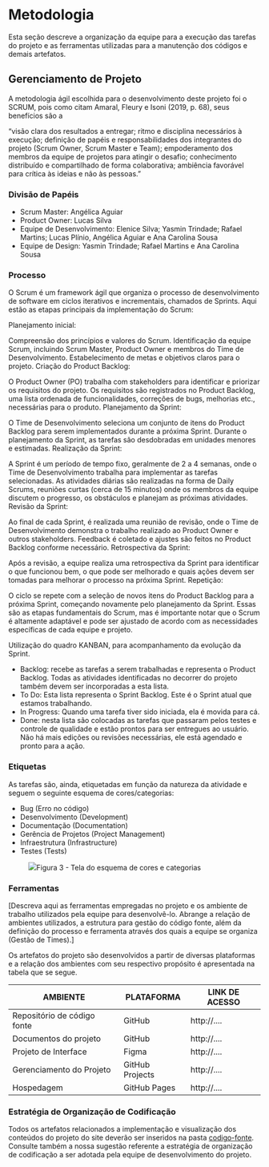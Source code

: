 
# Metodologia

Esta seção descreve a organização da equipe para a execução das tarefas do projeto e as ferramentas utilizadas para a manutenção dos códigos e demais artefatos.


## Gerenciamento de Projeto
A metodologia ágil escolhida para o desenvolvimento deste projeto foi o SCRUM, pois como citam Amaral, Fleury e Isoni (2019, p. 68), seus benefícios são a

“visão clara dos resultados a entregar; ritmo e disciplina necessários à execução; definição de papéis e responsabilidades dos integrantes do projeto (Scrum Owner, Scrum Master e Team); empoderamento dos membros da equipe de projetos para atingir o desafio; conhecimento distribuído e compartilhado de forma colaborativa; ambiência favorável para crítica às ideias e não às pessoas.”

### Divisão de Papéis

- Scrum Master: Angélica Aguiar 
- Product Owner: Lucas Silva
- Equipe de Desenvolvimento: Elenice Silva; Yasmin Trindade; Rafael Martins; Lucas Plínio, Angélica Aguiar e Ana Carolina Sousa
- Equipe de Design: Yasmin Trindade; Rafael Martins e Ana Carolina Sousa

### Processo

O Scrum é um framework ágil que organiza o processo de desenvolvimento de software em ciclos iterativos e incrementais, chamados de Sprints. Aqui estão as etapas principais da implementação do Scrum:

Planejamento inicial:

Compreensão dos princípios e valores do Scrum.
Identificação da equipe Scrum, incluindo Scrum Master, Product Owner e membros do Time de Desenvolvimento.
Estabelecimento de metas e objetivos claros para o projeto.
Criação do Product Backlog:

O Product Owner (PO) trabalha com stakeholders para identificar e priorizar os requisitos do projeto.
Os requisitos são registrados no Product Backlog, uma lista ordenada de funcionalidades, correções de bugs, melhorias etc., necessárias para o produto.
Planejamento da Sprint:

O Time de Desenvolvimento seleciona um conjunto de itens do Product Backlog para serem implementados durante a próxima Sprint.
Durante o planejamento da Sprint, as tarefas são desdobradas em unidades menores e estimadas.
Realização da Sprint:

A Sprint é um período de tempo fixo, geralmente de 2 a 4 semanas, onde o Time de Desenvolvimento trabalha para implementar as tarefas selecionadas.
As atividades diárias são realizadas na forma de Daily Scrums, reuniões curtas (cerca de 15 minutos) onde os membros da equipe discutem o progresso, os obstáculos e planejam as próximas atividades.
Revisão da Sprint:

Ao final de cada Sprint, é realizada uma reunião de revisão, onde o Time de Desenvolvimento demonstra o trabalho realizado ao Product Owner e outros stakeholders.
Feedback é coletado e ajustes são feitos no Product Backlog conforme necessário.
Retrospectiva da Sprint:

Após a revisão, a equipe realiza uma retrospectiva da Sprint para identificar o que funcionou bem, o que pode ser melhorado e quais ações devem ser tomadas para melhorar o processo na próxima Sprint.
Repetição:

O ciclo se repete com a seleção de novos itens do Product Backlog para a próxima Sprint, começando novamente pelo planejamento da Sprint.
Essas são as etapas fundamentais do Scrum, mas é importante notar que o Scrum é altamente adaptável e pode ser ajustado de acordo com as necessidades específicas de cada equipe e projeto.

Utilização do quadro KANBAN, para acompanhamento da evolução da Sprint.
- Backlog: recebe as tarefas a serem trabalhadas e representa o Product Backlog. Todas as atividades identificadas no decorrer do projeto também devem ser incorporadas a esta lista. 
- To Do: Esta lista representa o Sprint Backlog. Este é o Sprint atual que estamos trabalhando. 
- In Progress: Quando uma tarefa tiver sido iniciada, ela é movida para cá. 
- Done: nesta lista são colocadas as tarefas que passaram pelos testes e controle de qualidade e estão prontos para ser entregues ao usuário. Não há mais edições ou revisões necessárias, ele está agendado e pronto para a ação.

### Etiquetas
<p>As tarefas são, ainda, etiquetadas em função da natureza da atividade e seguem o seguinte esquema de cores/categorias:</p>

<ul>
  <li>Bug (Erro no código)</li>
  <li>Desenvolvimento (Development)</li>
  <li>Documentação (Documentation)</li>
  <li>Gerência de Projetos (Project Management)</li>
  <li>Infraestrutura (Infrastructure)</li>
  <li>Testes (Tests)</li>
</ul>

<figure> 
  <img src="https://user-images.githubusercontent.com/100447878/164068979-9eed46e1-9b44-461e-ab88-c2388e6767a1.png"
    <figcaption>Figura 3 - Tela do esquema de cores e categorias</figcaption>
</figure> 
  
### Ferramentas

[Descreva aqui as ferramentas empregadas no projeto e os ambiente de trabalho utilizados pela  equipe para desenvolvê-lo. Abrange a relação de ambientes utilizados, a estrutura para gestão do código fonte, além da definição do processo e ferramenta através dos quais a equipe se organiza (Gestão de Times).]

Os artefatos do projeto são desenvolvidos a partir de diversas plataformas e a relação dos ambientes com seu respectivo propósito é apresentada na tabela que se segue.

| AMBIENTE                            | PLATAFORMA                         | LINK DE ACESSO                         |
|-------------------------------------|------------------------------------|----------------------------------------|
| Repositório de código fonte         | GitHub                             | http://....                            |
| Documentos do projeto               | GitHub                             | http://....                            |
| Projeto de Interface                | Figma                              | http://....                            |
| Gerenciamento do Projeto            | GitHub Projects                    | http://....                            |
| Hospedagem                          | GitHub Pages                       | http://....                            |


### Estratégia de Organização de Codificação 

Todos os artefatos relacionados a implementação e visualização dos conteúdos do projeto do site deverão ser inseridos na pasta [codigo-fonte](http://https://github.com/ICEI-PUC-Minas-PMV-ADS/WebApplicationProject-Template-v2/tree/main/codigo-fonte). Consulte também a nossa sugestão referente a estratégia de organização de codificação a ser adotada pela equipe de desenvolvimento do projeto.
